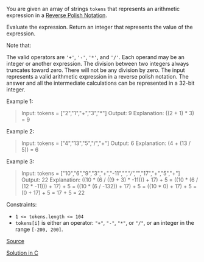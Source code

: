 You are given an array of strings `tokens` that represents an arithmetic expression in a [Reverse Polish Notation](https://en.wikipedia.org/wiki/Reverse_Polish_notation).

Evaluate the expression. Return an integer that represents the value of the expression.

Note that:

The valid operators are `'+'`, `'-'`, `'*'`, and `'/'`.
Each operand may be an integer or another expression.
The division between two integers always truncates toward zero.
There will not be any division by zero.
The input represents a valid arithmetic expression in a reverse polish notation.
The answer and all the intermediate calculations can be represented in a 32-bit integer.
 

Example 1:

> Input: tokens = ["2","1","+","3","*"]
> Output: 9
> Explanation: ((2 + 1) * 3) = 9

Example 2:

> Input: tokens = ["4","13","5","/","+"]
> Output: 6
> Explanation: (4 + (13 / 5)) = 6

Example 3:

> Input: tokens = ["10","6","9","3","+","-11","*","/","*","17","+","5","+"]
> Output: 22
> Explanation: ((10 * (6 / ((9 + 3) * -11))) + 17) + 5
> = ((10 * (6 / (12 * -11))) + 17) + 5
> = ((10 * (6 / -132)) + 17) + 5
> = ((10 * 0) + 17) + 5
> = (0 + 17) + 5
> = 17 + 5
> = 22
 

Constraints:

- `1 <= tokens.length <= 104`
- `tokens[i]` is either an operator: `"+"`, `"-"`, `"*"`, or `"/"`, or an integer in the range `[-200, 200]`.


[Source](https://leetcode.com/problems/evaluate-reverse-polish-notation)

[Solution in C](00150.c)